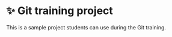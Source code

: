 # :sparkles: Git training project

This is a sample project students can use during the Git training.

